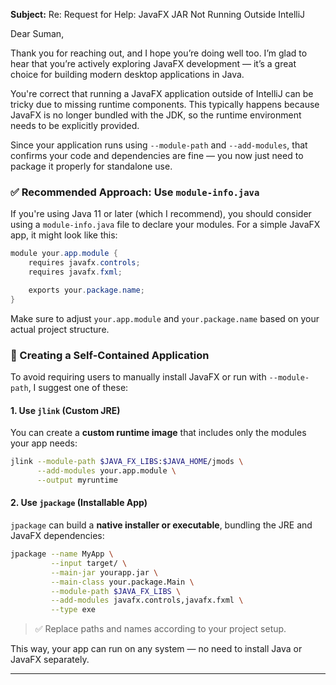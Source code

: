 
**Subject:** Re: Request for Help: JavaFX JAR Not Running Outside IntelliJ

Dear Suman,

Thank you for reaching out, and I hope you’re doing well too. I’m glad to hear that you’re actively exploring JavaFX development — it’s a great choice for building modern desktop applications in Java.

You're correct that running a JavaFX application outside of IntelliJ can be tricky due to missing runtime components. This typically happens because JavaFX is no longer bundled with the JDK, so the runtime environment needs to be explicitly provided.

Since your application runs using `--module-path` and `--add-modules`, that confirms your code and dependencies are fine — you now just need to package it properly for standalone use.

### ✅ Recommended Approach: Use `module-info.java`

If you're using Java 11 or later (which I recommend), you should consider using a `module-info.java` file to declare your modules. For a simple JavaFX app, it might look like this:

```java
module your.app.module {
    requires javafx.controls;
    requires javafx.fxml;

    exports your.package.name;
}
```

Make sure to adjust `your.app.module` and `your.package.name` based on your actual project structure.

### 🧰 Creating a Self-Contained Application

To avoid requiring users to manually install JavaFX or run with `--module-path`, I suggest one of these:

#### 1. **Use `jlink` (Custom JRE)**

You can create a **custom runtime image** that includes only the modules your app needs:

```bash
jlink --module-path $JAVA_FX_LIBS:$JAVA_HOME/jmods \
      --add-modules your.app.module \
      --output myruntime
```

#### 2. **Use `jpackage` (Installable App)**

`jpackage` can build a **native installer or executable**, bundling the JRE and JavaFX dependencies:

```bash
jpackage --name MyApp \
         --input target/ \
         --main-jar yourapp.jar \
         --main-class your.package.Main \
         --module-path $JAVA_FX_LIBS \
         --add-modules javafx.controls,javafx.fxml \
         --type exe
```

> ✅ Replace paths and names according to your project setup.

This way, your app can run on any system — no need to install Java or JavaFX separately.

---

